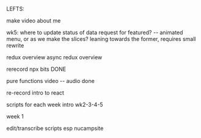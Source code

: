 LEFTS:

make video about me

wk5: 
    where to update status of data request for featured?
    -- animated menu, or as we make the slices?
    leaning towards the former, requires small rewrite


redux overview
async redux overview



rerecord npx bits  DONE

pure functions video
    -- audio done

re-record intro to react 


scripts for each week intro
 wk2-3-4-5



week 1

edit/transcribe scripts
    esp nucampsite

